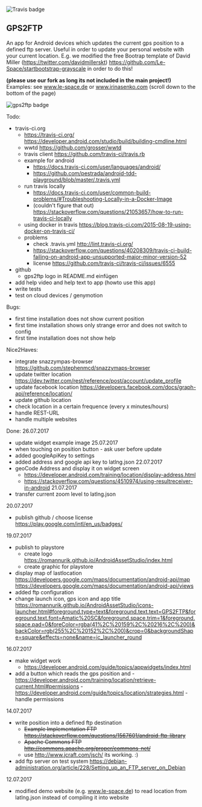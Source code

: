 ![Travis badge](https://api.travis-ci.org/Le-Space/gps2ftp.svg?branch=master)

GPS2FTP
-------
An app for Android devices which updates the current gps position to a defined ftp server.
Useful in order to update your personal website with your current location. E.g. 
we modified the free Bootrap template of David Miller (https://twitter.com/davidmillerskt)
https://github.com/Le-Space/startbootstrap-grayscale in order to do this! 

**(please use our fork as long its not included in the main project!)**
Examples: see www.le-space.de or www.irinasenko.com (scroll down to the bottom of the page)

![gps2ftp badge](https://github.com/Le-Space/gps2ftp/marketing/ic_launcher_round/web_hi_res_512_small.png)


Todo:
- travis-ci.org
    - https://travis-ci.org/
    https://developer.android.com/studio/build/building-cmdline.html
    - wwtd https://github.com/grosser/wwtd
    - travis client https://github.com/travis-ci/travis.rb
    - example for android
       - https://docs.travis-ci.com/user/languages/android/
       - https://github.com/pestrada/android-tdd-playground/blob/master/.travis.yml
    - run travis locally 
       - https://docs.travis-ci.com/user/common-build-problems/#Troubleshooting-Locally-in-a-Docker-Image
       - (couldn't figure that out)  https://stackoverflow.com/questions/21053657/how-to-run-travis-ci-locally
    - using docker in travis https://blog.travis-ci.com/2015-08-19-using-docker-on-travis-ci/
    - problems
        - check .travis.yml http://lint.travis-ci.org/
        - https://stackoverflow.com/questions/40208309/travis-ci-build-failing-on-android-app-unsupported-major-minor-version-52
        - license https://github.com/travis-ci/travis-ci/issues/6555
- github
    - gps2ftp logo in README.md einfügen
- add help video and help text to app (howto use this app)
- write tests
- test on cloud devices / genymotion 

Bugs:
- first time installation does not show current position 
- first time installation shows only strange error and does not switch to config
- first time installation does not show help


Nice2Haves:
- integrate snazzympas-browser
    https://github.com/stephenmcd/snazzymaps-browser
- update twitter location
    https://dev.twitter.com/rest/reference/post/account/update_profile
- update facebook location
    https://developers.facebook.com/docs/graph-api/reference/location/
- update github location
- check location in a certain frequence (every x minutes/hours)
- handle REST-URL
- handle multiple websites 
    
Done:
26.07.2017
- update widget example image 
25.07.2017
- when touching on position button - ask user before update
- added googleApiKey to settings
- added address and google api key to latlng.json
22.07.2017
- geoCode Address and display it on widget screen
     - https://developer.android.com/training/location/display-address.html
     - https://stackoverflow.com/questions/4510974/using-resultreceiver-in-android
21.07.2017
- transfer current zoom level to latlng.json

20.07.2017
- publish github / choose license 
    https://play.google.com/intl/en_us/badges/

19.07.2017
- publish to playstore
    - create logo https://romannurik.github.io/AndroidAssetStudio/index.html
    - create graphic for playstore 
- display map of lastlocation 
    https://developers.google.com/maps/documentation/android-api/map
    https://developers.google.com/maps/documentation/android-api/views
- added ftp configuration 
- change launch icon, gps icon and app title
    https://romannurik.github.io/AndroidAssetStudio/icons-launcher.html#foreground.type=text&foreground.text.text=GPS2FTP&foreground.text.font=Amatic%20SC&foreground.space.trim=1&foreground.space.pad=0&foreColor=rgba(41%2C%20159%2C%20216%2C%200)&backColor=rgb(255%2C%20152%2C%200)&crop=0&backgroundShape=square&effects=none&name=ic_launcher_round

16.07.2017 
- make widget work
    - https://developer.android.com/guide/topics/appwidgets/index.html
- add a button which reads the gps position and
             - https://developer.android.com/training/location/retrieve-current.html#permissions
             - https://developer.android.com/guide/topics/location/strategies.html
             - handle permissions
 
14.07.2017
- write position into a defined ftp destination
    - ~~Example Implementation FTP https://stackoverflow.com/questions/1567601/android-ftp-library~~
    - ~~Apache Commons FTP http://commons.apache.org/proper/commons-net/~~ 
    - use http://www.jcraft.com/jsch/ its working. :)
- add ftp server on test system https://debian-administration.org/article/228/Setting_up_an_FTP_server_on_Debian

12.07.2017
- modified demo website (e.g. www.le-space.de) to read location from latlng.json instead of compiling it into website
